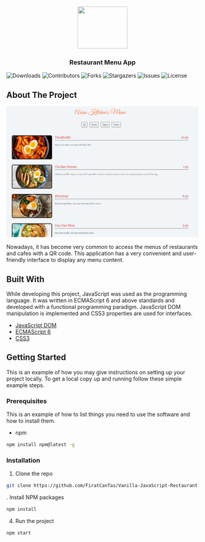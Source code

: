 <br/>
<p align="center">
   <a href="https://github.com/FiratCanTas/Vanilla-JavaScript-Restaurant-Menu-App">
   <img src="https://cdn-icons-png.flaticon.com/512/5611/5611887.png" width="130" height="110">
  </a>
  <h3 align="center">Restaurant Menu App
</h3>

</p>

![Downloads](https://img.shields.io/github/downloads/FiratCanTas/Vanilla-JavaScript-Restaurant-Menu-App/total) ![Contributors](https://img.shields.io/github/contributors/FiratCanTas/Vanilla-JavaScript-Restaurant-Menu-App?color=dark-green) ![Forks](https://img.shields.io/github/forks/FiratCanTas/Vanilla-JavaScript-Restaurant-Menu-App?style=social) ![Stargazers](https://img.shields.io/github/stars/FiratCanTas/Vanilla-JavaScript-Restaurant-Menu-App?style=social) ![Issues](https://img.shields.io/github/issues/FiratCanTas/Vanilla-JavaScript-Restaurant-Menu-App) ![License](https://img.shields.io/github/license/FiratCanTas/Vanilla-JavaScript-Restaurant-Menu-App) 

## About The Project
<img src="images/interface-image.png" alt="menu-interface" width="800"/>

Nowadays, it has become very common to access the menus of restaurants and cafes with a QR code. This application has a very convenient and user-friendly interface to display any menu content.

## Built With

While developing this project, JavaScript was used as the programming language. It was written in ECMAScript 6 and above standards and developed with a functional programming paradigm. JavaScript DOM manipulation is implemented and CSS3 properties are used for interfaces.

* [JavaScript DOM](https://www.w3schools.com/js/js_htmldom.asp)
* [ECMAScript 6](https://262.ecma-international.org/6.0/#sec-arrow-function-definitions-static-semantics-boundnames)
* [CSS3](https://www.w3schools.com/css/)

## Getting Started

This is an example of how you may give instructions on setting up your project locally.
To get a local copy up and running follow these simple example steps.

### Prerequisites

This is an example of how to list things you need to use the software and how to install them.

* npm

```sh
npm install npm@latest -g
```

### Installation

1. Clone the repo

```sh
git clone https://github.com/FiratCanTas/Vanilla-JavaScript-Restaurant-Menu-App.git
```

. Install NPM packages

```sh
npm install
```

4. Run the project

```JS
npm start
```
